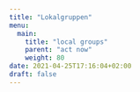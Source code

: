 ```yaml
---
title: "Lokalgruppen"
menu:
  main:
    title: "local groups"
    parent: "act now"
    weight: 80
date: 2021-04-25T17:16:04+02:00
draft: false
---
```


